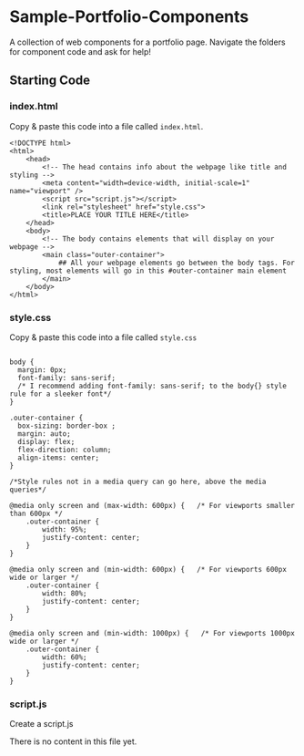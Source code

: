 # Sample-Portfolio-Components
A collection of web components for a portfolio page. Navigate the folders for component code and ask for help!

## Starting Code
### index.html
Copy & paste this code into a file called `index.html`.
```
<!DOCTYPE html>
<html>
    <head>
        <!-- The head contains info about the webpage like title and styling -->
        <meta content="width=device-width, initial-scale=1" name="viewport" />
        <script src="script.js"></script>
        <link rel="stylesheet" href="style.css">
        <title>PLACE YOUR TITLE HERE</title>
    </head>
    <body>
        <!-- The body contains elements that will display on your webpage -->
        <main class="outer-container">
            ## All your webpage elements go between the body tags. For styling, most elements will go in this #outer-container main element
        </main>
    </body>
</html>
```
### style.css
Copy & paste this code into a file called `style.css`
```

body {
  margin: 0px;
  font-family: sans-serif;
  /* I recommend adding font-family: sans-serif; to the body{} style rule for a sleeker font*/
}

.outer-container {
  box-sizing: border-box ;
  margin: auto;
  display: flex;
  flex-direction: column;
  align-items: center;
} 

/*Style rules not in a media query can go here, above the media queries*/

@media only screen and (max-width: 600px) {   /* For viewports smaller than 600px */
    .outer-container {
        width: 95%;
        justify-content: center;
    }
}

@media only screen and (min-width: 600px) {   /* For viewports 600px wide or larger */
    .outer-container {
        width: 80%;
        justify-content: center;
    }
}

@media only screen and (min-width: 1000px) {   /* For viewports 1000px wide or larger */
    .outer-container {
        width: 60%;
        justify-content: center;
    }
}
```
### script.js
Create a script.js 

There is no content in this file yet.
